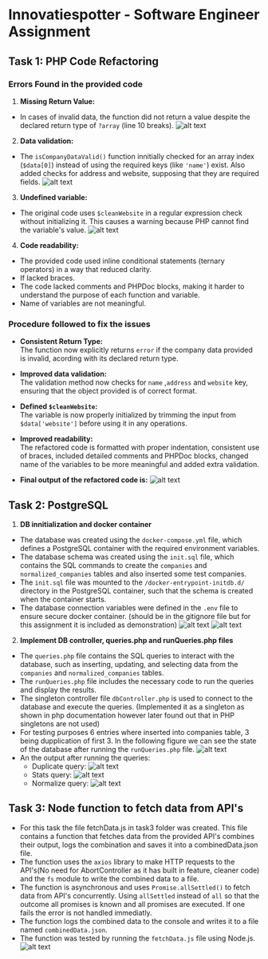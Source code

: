 # Innovatiespotter - Software Engineer Assignment

## Task 1: PHP Code Refactoring

### Errors Found in the provided code
1. **Missing Return Value:**
  - In cases of invalid data, the function did not return a value despite the declared return type of `?array` (line 10 breaks).
  ![alt text](figures/image.png)

2. **Data validation:**
  - The `isCompanyDataValid()` function innitially checked for an array index (`$data[0]`) instead of using the required keys (like `'name'`) exist. Also added checks for address and website, supposing that they are required fields.
  ![alt text](figures/image2.png)

3. **Undefined variable:**
  - The original code uses `$cleanWebsite` in a regular expression check without initializing it. This causes a warning because PHP cannot find the variable's value.
  ![alt text](figures/image3.png)

4. **Code readability:**
  - The provided code used inline conditional statements (ternary operators) in a way that reduced clarity.
  - If lacked braces.
  - The code lacked comments and PHPDoc blocks, making it harder to understand the purpose of each function and variable.
  - Name of variables are not meaningful.

### Procedure followed to fix the issues

- **Consistent Return Type:**  
  The function now explicitly returns `error` if the company data provided is invalid, acording with its declared return type.

- **Improved data validation:**  
  The validation method now checks for `name` ,`address` and `website`  key, ensuring that the object provided is of correct format.

- **Defined `$cleanWebsite`:**  
  The variable is now properly initialized by trimming the input from `$data['website']` before using it in any operations.

- **Improved readability:**  
  The refactored code is formatted with proper indentation, consistent use of braces, included detailed comments and PHPDoc blocks, changed name of the variables to be more meaningful and added extra validation.

- **Final output of the refactored code is:**
    ![alt text](figures/image4.png)

## Task 2: PostgreSQL
1. **DB innitialization and docker container**
  - The database was created using the `docker-compose.yml` file, which defines a PostgreSQL container with the required environment variables.
  - The database schema was created using the `init.sql` file, which contains the SQL commands to create the `companies` and `normalized_companies` tables and also inserted some test companies.
  - The `init.sql` file was mounted to the `/docker-entrypoint-initdb.d/` directory in the PostgreSQL container, such that the schema is created when the container starts.
  - The database connection variables were defined in the `.env` file to ensure secure docker container. (should be in the gitignore file but for this assignment it is included as demonstration)
  ![alt text](figures/image5.png)
  ![alt text](figures/image6.png)

2. **Implement DB controller, queries.php and runQueries.php files**
  - The `queries.php` file contains the SQL queries to interact with the database, such as inserting, updating, and selecting data from the `companies` and `normalized_companies` tables.
  - The `runQueries.php` file includes the necessary code to run the queries and display the results.
  - The singleton controller file `dbController.php` is used to connect to the database and execute the queries. (Implemented it as a singleton as shown in php documentation however later found out that in PHP singletons are not used)
  - For testing purposes 6 entries where inserted into companies table, 3 being dupplication of first 3. In the following figure we can see the state of the database after running the `runQueries.php` file.
  ![alt text](figures/image7.png)
  - An the output after running the queries:
    - Duplicate query:
    ![alt text](figures/image8.png)
    - Stats query:
    ![alt text](figures/image9.png)
    - Normalize query:
    ![alt text](figures/image10.png)


## Task 3: Node function to fetch data from API's
  - For this task the file fetchData.js in task3 folder was created. This file contains a function that fetches data from the provided API's combines their output, logs the combination and saves it into a combinedData.json file. 
  - The function uses the `axios` library to make HTTP requests to the API's(No need for AbortController as it has built in feature, cleaner code) and the `fs` module to write the combined data to a file.
  - The function is asynchronous and uses `Promise.allSettled()` to fetch data from API's concurrently. Using `allSettled` instead of `all` so that the outcome 
  all promises is known and all promises are executed. If one fails the error is not handled immediatly.
  - The function logs the combined data to the console and writes it to a file named `combinedData.json`.
  - The function was tested by running the `fetchData.js` file using Node.js.
  ![alt text](figures/image11.png)
